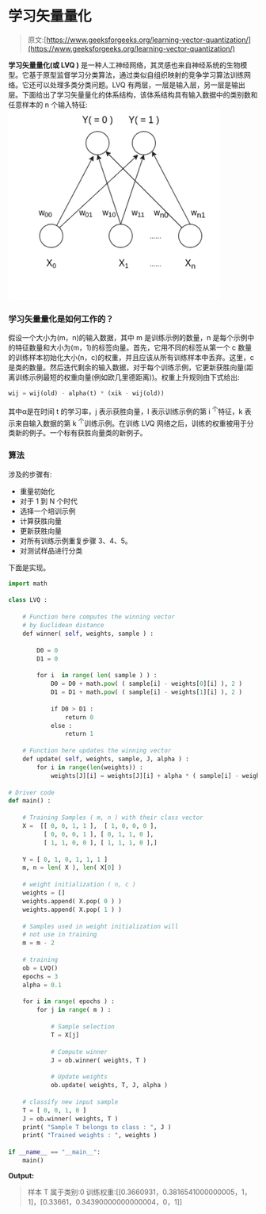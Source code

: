 # 学习矢量量化

> 原文:[https://www.geeksforgeeks.org/learning-vector-quantization/](https://www.geeksforgeeks.org/learning-vector-quantization/)

**学习矢量量化(或 LVQ )** 是一种人工神经网络，其灵感也来自神经系统的生物模型。它基于原型监督学习分类算法，通过类似自组织映射的竞争学习算法训练网络。它还可以处理多类分类问题。LVQ 有两层，一层是输入层，另一层是输出层。下面给出了学习矢量量化的体系结构，该体系结构具有输入数据中的类别数和任意样本的 n 个输入特征:
![](img/d1040f5aae71965a50d03c8e5ee90d8d.png)

### 学习矢量量化是如何工作的？

假设一个大小为(m，n)的输入数据，其中 m 是训练示例的数量，n 是每个示例中的特征数量和大小为(m，1)的标签向量。首先，它用不同的标签从第一个 c 数量的训练样本初始化大小(n，c)的权重，并且应该从所有训练样本中丢弃。这里，c 是类的数量。然后迭代剩余的输入数据，对于每个训练示例，它更新获胜向量(距离训练示例最短的权重向量(例如欧几里德距离))。权重上升规则由下式给出:

```py
wij = wij(old) - alpha(t) * (xik - wij(old))
```

其中α是在时间 t 的学习率，j 表示获胜向量，I 表示训练示例的第 i <sup>个</sup>特征，k 表示来自输入数据的第 k <sup>个</sup>训练示例。在训练 LVQ 网络之后，训练的权重被用于分类新的例子。一个标有获胜向量类的新例子。

### 算法

涉及的步骤有:

*   重量初始化
*   对于 1 到 N 个时代
*   选择一个培训示例
*   计算获胜向量
*   更新获胜向量
*   对所有训练示例重复步骤 3、4、5。
*   对测试样品进行分类

下面是实现。

```py
import math

class LVQ :

    # Function here computes the winning vector
    # by Euclidean distance
    def winner( self, weights, sample ) :

        D0 = 0
        D1 = 0

        for i  in range( len( sample ) ) :
            D0 = D0 + math.pow( ( sample[i] - weights[0][i] ), 2 )
            D1 = D1 + math.pow( ( sample[i] - weights[1][i] ), 2 )

            if D0 > D1 :
                return 0
            else : 
                return 1

    # Function here updates the winning vector     
    def update( self, weights, sample, J, alpha ) :
        for i in range(len(weights)) :
            weights[J][i] = weights[J][i] + alpha * ( sample[i] - weights[J][i] ) 

# Driver code
def main() :

    # Training Samples ( m, n ) with their class vector
    X =  [[ 0, 0, 1, 1 ],  [ 1, 0, 0, 0 ], 
          [ 0, 0, 0, 1 ], [ 0, 1, 1, 0 ],
          [ 1, 1, 0, 0 ], [ 1, 1, 1, 0 ],] 

    Y = [ 0, 1, 0, 1, 1, 1 ]
    m, n = len( X ), len( X[0] )

    # weight initialization ( n, c )
    weights = []
    weights.append( X.pop( 0 ) )
    weights.append( X.pop( 1 ) )

    # Samples used in weight initialization will
    # not use in training
    m = m - 2

    # training
    ob = LVQ()
    epochs = 3
    alpha = 0.1

    for i in range( epochs ) :
        for j in range( m ) :

            # Sample selection
            T = X[j]

            # Compute winner
            J = ob.winner( weights, T )

            # Update weights
            ob.update( weights, T, J, alpha )

    # classify new input sample
    T = [ 0, 0, 1, 0 ]
    J = ob.winner( weights, T )
    print( "Sample T belongs to class : ", J )
    print( "Trained weights : ", weights )

if __name__ == "__main__":
    main()
```

**Output:**

> 样本 T 属于类别:0
> 训练权重:[[0.3660931，0.3816541000000005，1，1]，[0.33661，0.34390000000000004，0，1]]